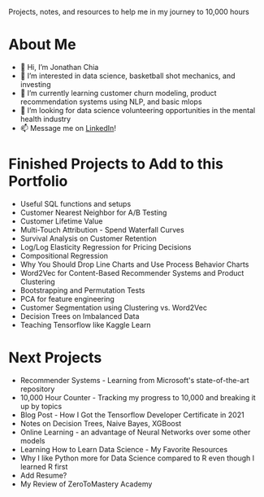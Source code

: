 Projects, notes, and resources to help me in my journey to 10,000 hours



# About Me
- 👋 Hi, I’m Jonathan Chia
- 👀 I’m interested in data science, basketball shot mechanics, and investing
- 🌱 I’m currently learning customer churn modeling, product recommendation systems using NLP, and basic mlops
- 💞️ I’m looking for data science volunteering opportunities in the mental health industry
- 📫 Message me on [LinkedIn](https://www.linkedin.com/in/jonathan-rj-chia/)!

# Finished Projects to Add to this Portfolio

* Useful SQL functions and setups
* Customer Nearest Neighbor for A/B Testing
* Customer Lifetime Value
* Multi-Touch Attribution - Spend Waterfall Curves
* Survival Analysis on Customer Retention
* Log/Log Elasticity Regression for Pricing Decisions
* Compositional Regression
* Why You Should Drop Line Charts and Use Process Behavior Charts
* Word2Vec for Content-Based Recommender Systems and Product Clustering
* Bootstrapping and Permutation Tests
* PCA for feature engineering
* Customer Segmentation using Clustering vs. Word2Vec
* Decision Trees on Imbalanced Data
* Teaching Tensorflow like Kaggle Learn

# Next Projects
* Recommender Systems - Learning from Microsoft's state-of-the-art repository
* 10,000 Hour Counter - Tracking my progress to 10,000 and breaking it up by topics
* Blog Post - How I Got the Tensorflow Developer Certificate in 2021
* Notes on Decision Trees, Naive Bayes, XGBoost
* Online Learning - an advantage of Neural Networks over some other models
* Learning How to Learn Data Science - My Favorite Resources
* Why I like Python more for Data Science compared to R even though I learned R first
* Add Resume?
* My Review of ZeroToMastery Academy
